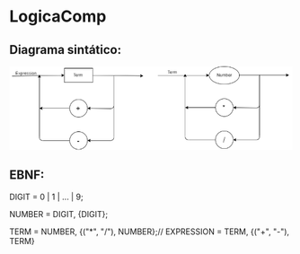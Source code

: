 # LogicaComp


## Diagrama sintático:

![Diagrama Sintatico](https://github.com/GiuPassarelli/LogicaComp/blob/master/diagrama-sintatico.png)

## EBNF:

DIGIT = 0 | 1 | ... | 9;

NUMBER = DIGIT, {DIGIT};

TERM = NUMBER, {("*", "/"), NUMBER};//
EXPRESSION = TERM, {("+", "-"), TERM}

